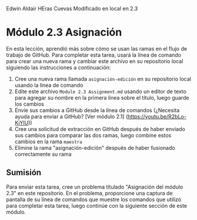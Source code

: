 Edwin Aldair HEras Cuevas Modificado en local en 2.3
# Módulo 2.3 Asignación

En esta lección, aprendió más sobre cómo se usan las ramas en el flujo de trabajo de GitHub. Para completar esta tarea, usará la línea de comando para crear una nueva rama y cambiar este archivo en su repositorio local siguiendo las instrucciones a continuación:

1. Cree una nueva rama llamada `asignación-edición` en su repositorio local usando la línea de comando
2. Edite este archivo `Module 2.3 Assignment.md` usando un editor de texto para agregar su nombre en la primera línea sobre el título, luego guarde los cambios
3. Envíe sus cambios a GitHub desde la línea de comandos (¿Necesita ayuda para enviar a GitHub? [Ver módulo 2.1] (https://youtu.be/R2bLo-KiYlU))
4. Cree una solicitud de extracción en GitHub después de haber enviado sus cambios para comparar las dos ramas, luego combine estos cambios en la rama `maestra`
5. Elimine la rama "asignación-edición" después de haber fusionado correctamente su rama

## Sumisión
Para enviar esta tarea, cree un problema titulado "Asignación del módulo 2.3" en este repositorio. En el problema, proporcione una captura de pantalla de su línea de comandos que muestre los comandos que utilizó para completar esta tarea, luego continúe con la siguiente sección de este módulo.
